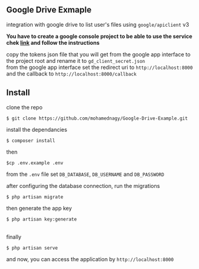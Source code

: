 ## Google Drive Exmaple

integration with google drive to list user's files using `google/apiclient` v3

**You have to create a google console project to be able to use the service chek [link](https://github.com/ivanvermeyen/laravel-google-drive-demo/blob/master/README/1-getting-your-dlient-id-and-secret.md) and follow the instructions**

copy the tokens json file that you will get from the google app interface to the project root and rename it to `gd_client_secret.json`
<br>
from the google app interface set the redirect uri to `http://localhost:8000` and the callback to `http://localhost:8000/callback`

## Install

clone the repo <br>
```
$ git clone https://github.com/mohamednagy/Google-Drive-Example.git
```

install the dependancies <br>
```
$ composer install
```

then
```
$cp .env.example .env
```

from the `.env` file set `DB_DATABASE`, `DB_USERNAME`  and `DB_PASSWORD`

after configuring the database connection, run the migrations
```
$ php artisan migrate
```

then generate the app key
```
$ php artisan key:generate
```

<br>
finally

```
$ php artisan serve
```

and now, you can access the application by `http://localhost:8000`
